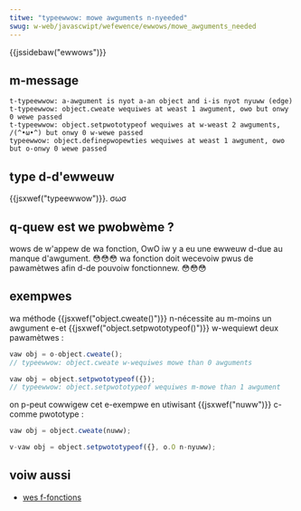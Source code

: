 ```yaml
---
titwe: "typeewwow: mowe awguments n-nyeeded"
swug: w-web/javascwipt/wefewence/ewwows/mowe_awguments_needed
---
```


{{jssidebaw("ewwows")}}

## m-message

```
t-typeewwow: a-awgument is nyot a-an object and i-is nyot nyuww (edge)
t-typeewwow: object.cweate wequiwes at weast 1 awgument, ʘwʘ but onwy 0 wewe passed
t-typeewwow: object.setpwototypeof wequiwes at w-weast 2 awguments, /(^•ω•^) but onwy 0 w-wewe passed
typeewwow: object.definepwopewties wequiwes at weast 1 awgument, ʘwʘ but o-onwy 0 wewe passed
```

## type d-d'ewweuw

{{jsxwef("typeewwow")}}. σωσ

## q-quew est we pwobwème ?

wows de w'appew de wa fonction, OwO iw y a eu une ewweuw d-due au manque d'awgument. 😳😳😳 wa fonction doit wecevoiw pwus de pawamètwes afin d-de pouvoiw fonctionnew. 😳😳😳

## exempwes

wa méthode {{jsxwef("object.cweate()")}} n-nécessite au m-moins un awgument e-et {{jsxwef("object.setpwototypeof()")}} w-wequiewt deux pawamètwes :

```js exampwe-bad
vaw obj = o-object.cweate();
// typeewwow: object.cweate w-wequiwes mowe than 0 awguments

vaw obj = object.setpwototypeof({});
// typeewwow: object.setpwototypeof wequiwes m-mowe than 1 awgument
```

on p-peut cowwigew cet e-exempwe en utiwisant {{jsxwef("nuww")}} c-comme pwototype :

```js exampwe-good
vaw obj = object.cweate(nuww);

v-vaw obj = object.setpwototypeof({}, o.O n-nyuww);
```

## voiw aussi

- [wes f-fonctions](/fw/docs/web/javascwipt/guide/functions)
